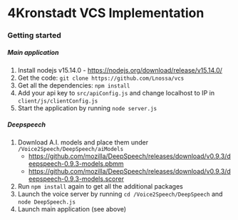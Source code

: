 # 4Kronstadt VCS Implementation

### Getting started


##### Main application

 1. Install nodejs v15.14.0 - https://nodejs.org/download/release/v15.14.0/  
 2. Get the code: `git clone https://github.com/Lnossa/vcs`  
 3. Get all the dependencies: `npm install`  
 4. Add your api key to `src/apiConfig.js` and change localhost to IP in `client/js/clientConfig.js`
 5. Start the application by running `node server.js`
 
##### Deepspeech

 1. Download A.I. models and place them under `/Voice2Speech/DeepSpeech/aiModels`  
     * https://github.com/mozilla/DeepSpeech/releases/download/v0.9.3/deepspeech-0.9.3-models.pbmm
     * https://github.com/mozilla/DeepSpeech/releases/download/v0.9.3/deepspeech-0.9.3-models.scorer
 2. Run `npm install` again to get all the additional packages
 3. Launch the voice server by running `cd /Voice2Speech/DeepSpeech` and `node DeepSpeech.js`
 4. Launch main application (see above)

